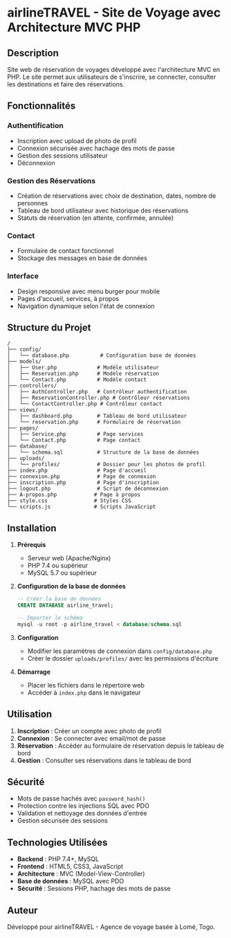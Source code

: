 # airlineTRAVEL - Site de Voyage avec Architecture MVC PHP

## Description
Site web de réservation de voyages développé avec l'architecture MVC en PHP. Le site permet aux utilisateurs de s'inscrire, se connecter, consulter les destinations et faire des réservations.

## Fonctionnalités

### Authentification
- Inscription avec upload de photo de profil
- Connexion sécurisée avec hachage des mots de passe
- Gestion des sessions utilisateur
- Déconnexion

### Gestion des Réservations
- Création de réservations avec choix de destination, dates, nombre de personnes
- Tableau de bord utilisateur avec historique des réservations
- Statuts de réservation (en attente, confirmée, annulée)

### Contact
- Formulaire de contact fonctionnel
- Stockage des messages en base de données

### Interface
- Design responsive avec menu burger pour mobile
- Pages d'accueil, services, à propos
- Navigation dynamique selon l'état de connexion

## Structure du Projet

```
/
├── config/
│   └── database.php          # Configuration base de données
├── models/
│   ├── User.php             # Modèle utilisateur
│   ├── Reservation.php      # Modèle réservation
│   └── Contact.php          # Modèle contact
├── controllers/
│   ├── AuthController.php   # Contrôleur authentification
│   ├── ReservationController.php # Contrôleur réservations
│   └── ContactController.php # Contrôleur contact
├── views/
│   ├── dashboard.php        # Tableau de bord utilisateur
│   └── reservation.php      # Formulaire de réservation
├── pages/
│   ├── Service.php          # Page services
│   └── Contact.php          # Page contact
├── database/
│   └── schema.sql           # Structure de la base de données
├── uploads/
│   └── profiles/            # Dossier pour les photos de profil
├── index.php                # Page d'accueil
├── connexion.php            # Page de connexion
├── inscription.php          # Page d'inscription
├── logout.php               # Script de déconnexion
├── A-propos.php            # Page à propos
├── style.css               # Styles CSS
└── scripts.js              # Scripts JavaScript
```

## Installation

1. **Prérequis**
   - Serveur web (Apache/Nginx)
   - PHP 7.4 ou supérieur
   - MySQL 5.7 ou supérieur

2. **Configuration de la base de données**
   ```sql
   -- Créer la base de données
   CREATE DATABASE airline_travel;
   
   -- Importer le schéma
   mysql -u root -p airline_travel < database/schema.sql
   ```

3. **Configuration**
   - Modifier les paramètres de connexion dans `config/database.php`
   - Créer le dossier `uploads/profiles/` avec les permissions d'écriture

4. **Démarrage**
   - Placer les fichiers dans le répertoire web
   - Accéder à `index.php` dans le navigateur

## Utilisation

1. **Inscription** : Créer un compte avec photo de profil
2. **Connexion** : Se connecter avec email/mot de passe
3. **Réservation** : Accéder au formulaire de réservation depuis le tableau de bord
4. **Gestion** : Consulter ses réservations dans le tableau de bord

## Sécurité

- Mots de passe hachés avec `password_hash()`
- Protection contre les injections SQL avec PDO
- Validation et nettoyage des données d'entrée
- Gestion sécurisée des sessions

## Technologies Utilisées

- **Backend** : PHP 7.4+, MySQL
- **Frontend** : HTML5, CSS3, JavaScript
- **Architecture** : MVC (Model-View-Controller)
- **Base de données** : MySQL avec PDO
- **Sécurité** : Sessions PHP, hachage des mots de passe

## Auteur

Développé pour airlineTRAVEL - Agence de voyage basée à Lomé, Togo.